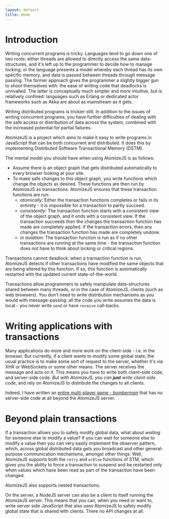 ```yaml
---
layout: default
title: Home
---
```


# Introduction

Writing concurrent programs is tricky. Languages tend to go down one
of two roots: either threads are allowed to directly access the same
data-structures, and it's left up to the programmer to decide how to
manage locking; or the language presents a model whereby each thread
has its own specific memory, and data is passed between threads
through message passing. The former approach gives the programmer a
slightly bigger gun to shoot themselves with: the ease of writing code
that deadlocks is unrivalled. The latter is conceptually much simpler
and more intuitive, but is relatively confined: languages such as
Erlang or dedicated actor frameworks such as Akka are about as
mainstream as it gets.

Writing distributed programs is trickier still. In addition to the
issues of writing concurrent programs, you have further difficulties
of dealing with the safe access or distribution of data across the
system, combined with the increased potential for partial failures.

AtomizeJS is a project which aims to make it easy to write programs in
JavaScript that can be both concurrent and distributed. It does this
by implementing Distributed Software Transactional Memory (DSTM).

The mental model you should have when using AtomizeJS is as follows:

* Assume there is an object graph that gets distributed automatically
  to every browser looking at your site.
* To make safe changes to this object graph, you write functions which
  change the objects as desired. These functions are then run by
  AtomizeJS as transactions. AtomizeJS ensures that these transaction
  functions are run:
    * *atomically*: Either the transaction functions completes or
      fails in its entirety - it is impossible for a transaction to
      partly succeed.
    * *consistently*: The transaction function starts with a
      consistent view of the object graph, and it ends with a
      consistent view. If the transaction succeeds then the changes
      the transaction function has made are completely applied. If the
      transaction errors, then any changes the transaction function
      has made are completely undone.
    * *in isolation*: The transaction function is run as if no other
      transactions are running at the same time - the transaction
      function does not have to think about locking or critical
      regions.

Transactions cannot deadlock: when a transaction function is run,
AtomizeJS detects if other transactions have modified the same objects
that are being altered by this function. If so, this function is
automatically restarted with the updated current state-of-the-world.

Transactions allow programmers to safely manipulate data-structures
shared between many threads, or in the case of AtomizeJS, clients
(such as web browsers). You don't need to write distribution
mechanisms as you would with message-passing: all the code you write
assumes the data is local - you never write `send` or have `receive`
call-backs.


# Writing applications with transactions

Many applications do more and more work on the client-side - i.e. in
the browser. But currently, if a client wants to modify some global
state, the usual practice is to make some sort of request to the
server, whether it's via XHR or WebSockets or some other means. The
server receives the message and acts on it. This means you have to
write both client-side code, and server-side code. *But with
AtomizeJS, you can **just** write client-side code*, and rely on
AtomizeJS to distribute the changes to all clients.

Indeed, I have written an
[entire multi-player game - *bomberman*](https://github.com/atomizejs/atomize-examples/blob/master/bomberman/index.html)
that has no server-side code at all beyond the AtomizeJS server.


# Beyond plain transactions

If a transaction allows you to safely modify global data, what about
*waiting* for someone else to modify a value? If you can *wait* for
someone else to modify a value then you can very easily implement the
observer pattern, which, across global distributed data gets you
broadcast and other general-purpose communication mechanisms, amongst
other things. Well, AtomizeJS supports both the `retry` and `orElse`
functions of STM, which gives you the ability to force a transaction
to suspend and be restarted only when values which have been read as
part of the transaction have been changed.

AtomizeJS also supports nested transactions.

On the server, a NodeJS server can also be a client to itself running
the AtomizeJS server. This means that you can, when you need or want
to, write server side JavaScript that also uses AtomizeJS to safely
modify global state that is shared with clients. There no API changes
at all.

